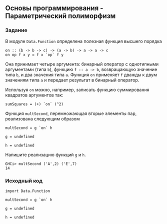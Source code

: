 ## Основы программирования - Параметрический полиморфизм

### Задание

В модуле `Data.Function` определена полезная функция высшего порядка

```
on :: (b -> b -> c) -> (a -> b) -> a -> a -> c
on op f x y = f x `op` f y
```

Она принимает четыре аргумента: бинарный оператор с однотипными аргументами (типа `b`), функцию `f :: a -> b`, возвращающую значение типа `b`, и два значения типа `a`. Функция `on` применяет `f` дважды к двум значениям типа `a` и передает результат в бинарный оператор.

Используя `on` можно, например, записать функцию суммирования квадратов аргументов так:

```
sumSquares = (+) `on` (^2)
```

Функция `multSecond`, перемножающая вторые элементы пар, реализована следующим образом

```
multSecond = g `on` h

g = undefined

h = undefined
```

Напишите реализацию функций `g` и `h`.

```
GHCi> multSecond ('A',2) ('E',7)
14
```

### Исходный код

```
import Data.Function

multSecond = g `on` h

g = undefined

h = undefined
```
